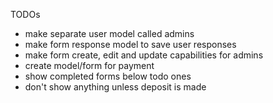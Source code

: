 TODOs

- make separate user model called admins
- make form response model to save user responses
- make form create, edit and update capabilities for admins
- create model/form for payment
- show completed forms below todo ones
- don't show anything unless deposit is made
